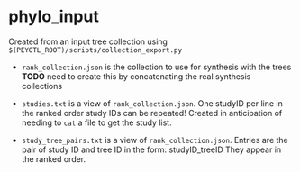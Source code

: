 # phylo_input
Created from an input tree collection using `$(PEYOTL_ROOT)/scripts/collection_export.py`

  * `rank_collection.json` is the collection to use for synthesis with the trees
  **TODO** need to create this by concatenating the real synthesis collections

  * `studies.txt` is a view of `rank_collection.json`. One studyID per line in the ranked order
  study IDs can be repeated! Created in anticipation of needing to `cat` a file to get 
  the study list.

  * `study_tree_pairs.txt` is a view of `rank_collection.json`. Entries are the pair
  of study ID and tree ID in the form: studyID_treeID
  They appear in the ranked order.